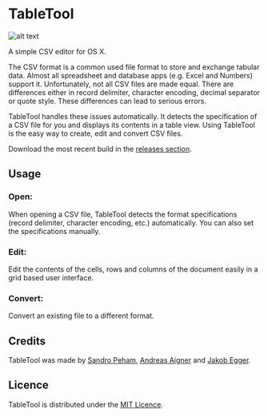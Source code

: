 # TableTool
![alt text](https://github.com/jakob/TableTool/raw/master/Artwork/Table%20Tool%20App%20Icon%2064pt.png "App Icon")


A simple CSV editor for OS X.

The CSV format is a common used file format to store and exchange tabular data. 
Almost all spreadsheet and database apps (e.g. Excel and Numbers) support it.
Unfortunately, not all CSV files are made equal.
There are differences either in record delimiter, character encoding, decimal separator or quote style.
These differences can lead to serious errors. 

TableTool handles these issues automatically.
It detects the specification of a CSV file for you and displays its contents in a table view.
Using TableTool is the easy way to create, edit and convert CSV files.

Download the most recent build in the [releases section](https://github.com/jakob/TableTool/releases).

## Usage

### Open:
When opening a CSV file, TableTool detects the format specifications 
(record delimiter, character encoding, etc.) automatically.
You can also set the specifications manually.

### Edit:
Edit the contents of the cells, rows and columns of the document easily in a grid based user interface.

### Convert:
Convert an existing file to a different format.

## Credits

TableTool was made by [Sandro Peham](https://github.com/SandroPeham), 
[Andreas Aigner](https://github.com/aigi) and 
[Jakob Egger](https://github.com/jakob).

## Licence

TableTool is distributed under the [MIT Licence](https://github.com/jakob/TableTool/blob/master/LICENSE).